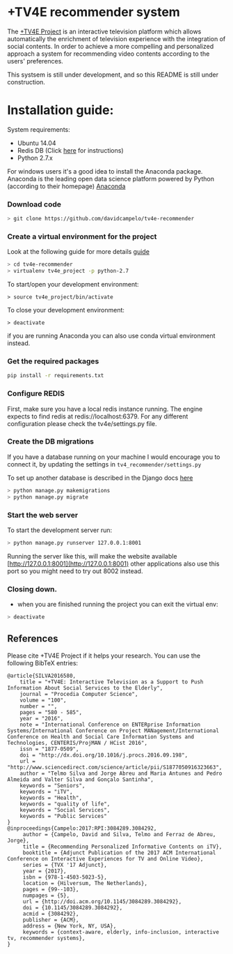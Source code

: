 # +TV4E recommender system

The [+TV4E Project](http://socialitv.web.ua.pt/index.php/projects/sponsored-projects/tv4e/) is an interactive television platform which allows automatically the enrichment of television experience with the integration of social contents. In order to achieve a more compelling and personalized approach a system for recommending video contents according to the users' preferences.

This systsem is still under  development, and so this README is still under construction.

# Installation guide:

System requirements:
* Ubuntu 14.04
* Redis DB (Click [here](https://hostpresto.com/community/tutorials/how-to-install-and-configure-redis-on-ubuntu-14-04/)  for instructions)
* Python 2.7.x

For windows users it's a good idea to install the Anaconda package. Anaconda is the leading open data science platform powered by Python (according to their homepage) [Anaconda](https://www.continuum.io/downloads)
 
### Download code
```bash
> git clone https://github.com/davidcampelo/tv4e-recommender
```
### Create a virtual environment for the project 
Look at the following guide for more details [guide](http://docs.python-guide.org/en/latest/dev/virtualenvs/#virtualenvironments-ref)
 
```bash
> cd tv4e-recommender
> virtualenv tv4e_project -p python-2.7
```
To start/open your development environment:
```
> source tv4e_project/bin/activate
```
To close your development environment:
```
> deactivate
```
if you are running Anaconda you can also use conda virtual environment instead.

### Get the required packages

```bash
pip install -r requirements.txt
```

### Configure REDIS
First, make sure you have a local redis instance running. The engine expects to find redis at redis://localhost:6379. For any different configuration please check the tv4e/settings.py file.

### Create the DB migrations 
If you have a database running on your machine I would encourage 
you to connect it, by updating the settings in `tv4_recommender/settings.py` 

To set up another database is described in the Django docs [here](https://docs.djangoproject.com/en/1.10/ref/databases/)
```bash
> python manage.py makemigrations
> python manage.py migrate
```

### Start the web server
 To start the development server run:
```bash
> python manage.py runserver 127.0.0.1:8001
```
Running the server like this, will make the website available 
[http://127.0.0.1:8001](http://127.0.0.1:8001) other applications also use this port
so you might need to try out 8002 instead. 

### Closing down.
* when you are finished running the project you can exit the virtual env:
```bash
> deactivate
```
## References
Please cite +TV4E Project if it helps your research. You can use the following BibTeX entries:
```
@article{SILVA2016580,
	title = "+TV4E: Interactive Television as a Support to Push Information About Social Services to the Elderly",
	journal = "Procedia Computer Science",
	volume = "100",
	number = "",
	pages = "580 - 585",
	year = "2016",
	note = "International Conference on ENTERprise Information Systems/International Conference on Project MANagement/International Conference on Health and Social Care Information Systems and Technologies, CENTERIS/ProjMAN / HCist 2016",
	issn = "1877-0509",
	doi = "http://dx.doi.org/10.1016/j.procs.2016.09.198",
	url = "http://www.sciencedirect.com/science/article/pii/S1877050916323663",
	author = "Telmo Silva and Jorge Abreu and Maria Antunes and Pedro Almeida and Valter Silva and Gonçalo Santinha",
	keywords = "Seniors",
	keywords = "iTV",
	keywords = "Health",
	keywords = "quality of life",
	keywords = "Social Services",
	keywords = "Public Services"
}
@inproceedings{Campelo:2017:RPI:3084289.3084292,
	 author = {Campelo, David and Silva, Telmo and Ferraz de Abreu, Jorge},
	 title = {Recommending Personalized Informative Contents on iTV},
	 booktitle = {Adjunct Publication of the 2017 ACM International Conference on Interactive Experiences for TV and Online Video},
	 series = {TVX '17 Adjunct},
	 year = {2017},
	 isbn = {978-1-4503-5023-5},
	 location = {Hilversum, The Netherlands},
	 pages = {99--103},
	 numpages = {5},
	 url = {http://doi.acm.org/10.1145/3084289.3084292},
	 doi = {10.1145/3084289.3084292},
	 acmid = {3084292},
	 publisher = {ACM},
	 address = {New York, NY, USA},
	 keywords = {context-aware, elderly, info-inclusion, interactive tv, recommender systems},
}
```
